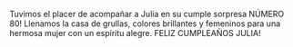 Tuvimos el placer de acompañar a Julia en su cumple sorpresa NÚMERO 80!
Llenamos la casa de grullas, colores brillantes y femeninos para una hermosa mujer con un espíritu alegre.
FELIZ CUMPLEAÑOS JULIA!